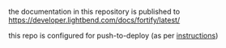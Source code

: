 the documentation in this repository is published to
https://developer.lightbend.com/docs/fortify/latest/

this repo is configured for push-to-deploy (as per
[instructions](https://github.com/lightbend/techhub#triggering-deployment-on-the-microsite-push))
